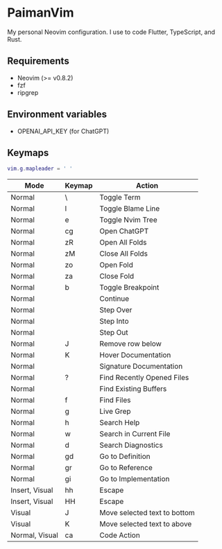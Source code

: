 # PaimanVim

My personal Neovim configuration. I use to code Flutter, TypeScript, and Rust.

## Requirements

- Neovim (>= v0.8.2)
- fzf
- ripgrep

## Environment variables

- OPENAI_API_KEY (for ChatGPT)

## Keymaps

```lua
vim.g.mapleader = ' '
```

| Mode           	| Keymap          	| Action                       	|
|----------------	|-----------------	|------------------------------	|
| Normal         	| \\ 		     	| Toggle Term			|            
| Normal         	| <leader>l      	| Toggle Blame Line		|            
| Normal         	| <leader>e       	| Toggle Nvim Tree             	|
| Normal         	| <leader>cg      	| Open ChatGPT                 	|
| Normal         	| zR              	| Open All Folds               	|
| Normal         	| zM              	| Close All Folds              	|
| Normal         	| zo              	| Open Fold                    	|
| Normal         	| za              	| Close Fold                   	|
| Normal         	| <leader>b       	| Toggle Breakpoint            	|
| Normal         	| <F5>            	| Continue                     	|
| Normal         	| <F10>            	| Step Over			|
| Normal         	| <F11>            	| Step Into			|
| Normal         	| <F12>            	| Step Out			|
| Normal         	| J               	| Remove row below             	|
| Normal         	| K               	| Hover Documentation          	|
| Normal         	| <C-k>               	| Signature Documentation     	|
| Normal         	| <leader>?       	| Find Recently Opened Files   	|
| Normal         	| <leader><space> 	| Find Existing Buffers        	|
| Normal         	| <leader>f      	| Find Files                   	|
| Normal         	| <leader>g      	| Live Grep                   	|
| Normal         	| <leader>h      	| Search Help			|
| Normal         	| <leader>w      	| Search in Current File        |
| Normal         	| <leader>d      	| Search Diagnostics            |
| Normal         	| gd		      	| Go to Definition		|
| Normal         	| gr		      	| Go to Reference		|
| Normal         	| gi		 	| Go to Implementation 		|
| Insert, Visual     	| hh              	| Escape                       	|
| Insert, Visual      	| HH              	| Escape                       	|
| Visual         	| J               	| Move selected text to bottom 	|
| Visual         	| K               	| Move selected text to above  	|
| Normal, Visual 	| <leader>ca      	| Code Action                  	|
